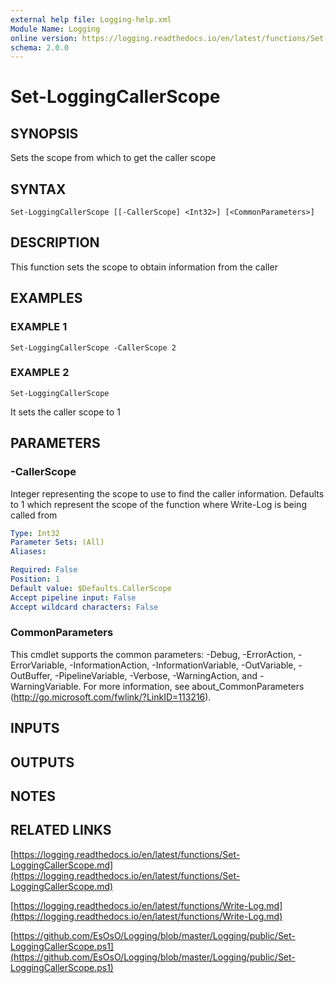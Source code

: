 ```yaml
---
external help file: Logging-help.xml
Module Name: Logging
online version: https://logging.readthedocs.io/en/latest/functions/Set-LoggingCallerScope.md
schema: 2.0.0
---
```


# Set-LoggingCallerScope

## SYNOPSIS
Sets the scope from which to get the caller scope

## SYNTAX

```
Set-LoggingCallerScope [[-CallerScope] <Int32>] [<CommonParameters>]
```

## DESCRIPTION
This function sets the scope to obtain information from the caller

## EXAMPLES

### EXAMPLE 1
```
Set-LoggingCallerScope -CallerScope 2
```

### EXAMPLE 2
```
Set-LoggingCallerScope
```

It sets the caller scope to 1

## PARAMETERS

### -CallerScope
Integer representing the scope to use to find the caller information.
Defaults to 1 which represent the scope of the function where Write-Log is being called from

```yaml
Type: Int32
Parameter Sets: (All)
Aliases:

Required: False
Position: 1
Default value: $Defaults.CallerScope
Accept pipeline input: False
Accept wildcard characters: False
```

### CommonParameters
This cmdlet supports the common parameters: -Debug, -ErrorAction, -ErrorVariable, -InformationAction, -InformationVariable, -OutVariable, -OutBuffer, -PipelineVariable, -Verbose, -WarningAction, and -WarningVariable. For more information, see about_CommonParameters (http://go.microsoft.com/fwlink/?LinkID=113216).

## INPUTS

## OUTPUTS

## NOTES

## RELATED LINKS

[https://logging.readthedocs.io/en/latest/functions/Set-LoggingCallerScope.md](https://logging.readthedocs.io/en/latest/functions/Set-LoggingCallerScope.md)

[https://logging.readthedocs.io/en/latest/functions/Write-Log.md](https://logging.readthedocs.io/en/latest/functions/Write-Log.md)

[https://github.com/EsOsO/Logging/blob/master/Logging/public/Set-LoggingCallerScope.ps1](https://github.com/EsOsO/Logging/blob/master/Logging/public/Set-LoggingCallerScope.ps1)

